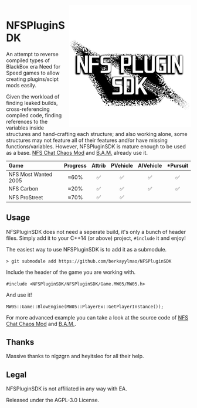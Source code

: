 </table><img src=".github/logo.png" align="right" height="333" width="333"/>

# NFSPluginSDK 

An attempt to reverse compiled types of BlackBox era Need for Speed games to allow creating plugins/scipt mods easily.

Given the workload of finding leaked builds, cross-referencing compiled code, finding references to the variables inside structures and hand-crafting each structure; and also working alone, some structures may not feature all of their features and/or have missing functions/variables. However, NFSPluginSDK is mature enough to be used as a base. [NFS Chat Chaos Mod](https://github.com/berkayylmao/NFS-Chat-Chaos-Mod) and [B.A.M.](https://github.com/berkayylmao/BerkaysAssortedMods) already use it.

| Game                 | Progress |       Attrib       |      PVehicle      |     AIVehicle      |     \*Pursuit      |
| :------------------- | :------: | :----------------: | :----------------: | :----------------: | :----------------: |
| NFS Most Wanted 2005 |   ≈60%   | :white_check_mark: | :white_check_mark: | :white_check_mark: | :white_check_mark: |
| NFS Carbon           |   ≈20%   | :white_check_mark: | :white_check_mark: | :white_check_mark: | :white_check_mark: |
| NFS ProStreet        |   ≈70%   | :white_check_mark: | :white_check_mark: |                    |                    |

## Usage
NFSPluginSDK does not need a seperate build, it's only a bunch of header files. Simply add it to your C++14 (or above) project, `#include` it and enjoy!

The easiest way to use NFSPluginSDK is to add it as a submodule.

`> git submodule add https://github.com/berkayylmao/NFSPluginSDK`

Include the header of the game you are working with.

`#include <NFSPluginSDK/NFSPluginSDK/Game.MW05/MW05.h>`

And use it!

`MW05::Game::BlowEngine(MW05::PlayerEx::GetPlayerInstance());`

For more advanced example you can take a look at the source code of [NFS Chat Chaos Mod](https://github.com/berkayylmao/NFS-Chat-Chaos-Mod) and [B.A.M.](https://github.com/berkayylmao/BerkaysAssortedMods).

## Thanks
Massive thanks to nlgzgrn and heyitsleo for all their help.

## Legal
NFSPluginSDK is not affiliated in any way with EA.

Released under the AGPL-3.0 License.

